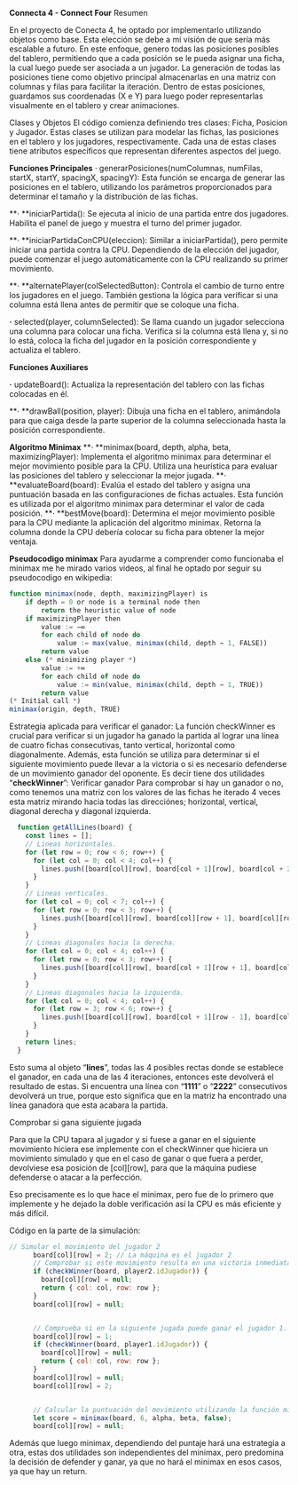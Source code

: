 **Connecta 4 - Connect Four**
Resumen

En el proyecto de Conecta 4, he optado por implementarlo utilizando objetos como base. Esta elección se debe a mi visión de que sería más escalable a futuro. En este enfoque, genero todas las posiciones posibles del tablero, permitiendo que a cada posición se le pueda asignar una ficha, la cual luego puede ser asociada a un jugador. La generación de todas las posiciones tiene como objetivo principal almacenarlas en una matriz con columnas y filas para facilitar la iteración. Dentro de estas posiciones, guardamos sus coordenadas (X e Y) para luego poder representarlas visualmente en el tablero y crear animaciones.

Clases y Objetos
El código comienza definiendo tres clases: Ficha, Posicion y Jugador. Estas clases se utilizan para modelar las fichas, las posiciones en el tablero y los jugadores, respectivamente. Cada una de estas clases tiene atributos específicos que representan diferentes aspectos del juego.

**Funciones Principales**
· generarPosiciones(numColumnas, numFilas, startX, startY, spacingX, spacingY): Esta función se encarga de generar las posiciones en el tablero, utilizando los parámetros proporcionados para determinar el tamaño y la distribución de las fichas.

**· **iniciarPartida(): Se ejecuta al inicio de una partida entre dos jugadores. Habilita el panel de juego y muestra el turno del primer jugador.

**· **iniciarPartidaConCPU(eleccion): Similar a iniciarPartida(), pero permite iniciar una partida contra la CPU. Dependiendo de la elección del jugador, puede comenzar el juego automáticamente con la CPU realizando su primer movimiento.

**· **alternatePlayer(colSelectedButton): Controla el cambio de turno entre los jugadores en el juego. También gestiona la lógica para verificar si una columna está llena antes de permitir que se coloque una ficha.

**·** selected(player, columnSelected): Se llama cuando un jugador selecciona una columna para colocar una ficha. Verifica si la columna está llena y, si no lo está, coloca la ficha del jugador en la posición correspondiente y actualiza el tablero.

**Funciones Auxiliares**

**·** updateBoard(): Actualiza la representación del tablero con las fichas colocadas en él.

**· **drawBall(position, player): Dibuja una ficha en el tablero, animándola para que caiga desde la parte superior de la columna seleccionada hasta la posición correspondiente.

**Algoritmo Minimax**
**· **minimax(board, depth, alpha, beta, maximizingPlayer): Implementa el algoritmo minimax para determinar el mejor movimiento posible para la CPU. Utiliza una heurística para evaluar las posiciones del tablero y seleccionar la mejor jugada.
**· **evaluateBoard(board): Evalúa el estado del tablero y asigna una puntuación basada en las configuraciones de fichas actuales. Esta función es utilizada por el algoritmo minimax para determinar el valor de cada posición.
**· **bestMove(board): Determina el mejor movimiento posible para la CPU mediante la aplicación del algoritmo minimax. Retorna la columna donde la CPU debería colocar su ficha para obtener la mejor ventaja.

**Pseudocodigo minimax**
Para ayudarme a comprender como funcionaba el minimax me he mirado varios videos, al final he optado por seguir su pseudocodigo en wikipedia:
```Javascript
function minimax(node, depth, maximizingPlayer) is
    if depth = 0 or node is a terminal node then
        return the heuristic value of node
    if maximizingPlayer then
        value := −∞
        for each child of node do
            value := max(value, minimax(child, depth − 1, FALSE))
        return value
    else (* minimizing player *)
        value := +∞
        for each child of node do
            value := min(value, minimax(child, depth − 1, TRUE))
        return value
(* Initial call *)
minimax(origin, depth, TRUE)
```
Estrategia aplicada para verificar el ganador:
La función checkWinner es crucial para verificar si un jugador ha ganado la partida al lograr una línea de cuatro fichas consecutivas, tanto vertical, horizontal como diagonalmente. Además, esta función se utiliza para determinar si el siguiente movimiento puede llevar a la victoria o si es necesario defenderse de un movimiento ganador del oponente.
Es decir tiene dos utilidades “**checkWinner**”:
Verificar ganador
Para comprobar si hay un ganador o no, como tenemos una matriz con los valores de las fichas he iterado 4 veces esta matriz mirando hacia todas las direcciónes; horizontal, vertical, diagonal derecha y diagonal izquierda.
```Javascript
  function getAllLines(board) {
    const lines = [];
    // Lineas horizontales.
    for (let row = 0; row < 6; row++) {
      for (let col = 0; col < 4; col++) {
        lines.push([board[col][row], board[col + 1][row], board[col + 2][row], board[col + 3][row]]);
      }
    }
    // Lineas verticales.
    for (let col = 0; col < 7; col++) {
      for (let row = 0; row < 3; row++) {
        lines.push([board[col][row], board[col][row + 1], board[col][row + 2], board[col][row + 3]]);
      }
    }
    // Lineas diagonales hacia la derecha.
    for (let col = 0; col < 4; col++) {
      for (let row = 0; row < 3; row++) {
        lines.push([board[col][row], board[col + 1][row + 1], board[col + 2][row + 2], board[col + 3][row + 3]]);
      }
    }
    // Lineas diagonales hacia la izquierda.
    for (let col = 0; col < 4; col++) {
      for (let row = 3; row < 6; row++) {
        lines.push([board[col][row], board[col + 1][row - 1], board[col + 2][row - 2], board[col + 3][row - 3]]);
      }
    }
    return lines;
  }
```
Esto suma al objeto “**lines**”, todas las 4 posibles rectas donde se establece el ganador, en cada una de las 4 iteraciones, entonces este devolverá el resultado de estas.
Si encuentra una línea con “**1111**” o “**2222**” consecutivos devolverá un true, porque esto significa que en la matriz ha encontrado una línea ganadora que esta acabara la partida.

Comprobar si gana siguiente jugada

Para que la CPU tapara al jugador y si fuese a ganar en el siguiente movimiento hiciera ese implemente con el checkWinner que hiciera un movimiento simulado y que en el caso de ganar o que fuera a perder, devolviese esa posición de [col][row], para que la máquina pudiese defenderse o atacar a la perfección.

Eso precisamente es lo que hace el minimax, pero fue de lo primero que implemente y he dejado la doble verificación así la CPU es más eficiente y más difícil.


Código en la parte de la simulación:
```Javascript
// Simular el movimiento del jugador 2
      board[col][row] = 2; // La máquina es el jugador 2
      // Comprobar si este movimiento resulta en una victoria inmediata, si es asi devuelve ese movimiento-
      if (checkWinner(board, player2.idJugador)) {
        board[col][row] = null;
        return { col: col, row: row };
      }
      board[col][row] = null;


      // Comprueba si en la siguiente jugada puede ganar el jugador 1. Si va a ganar lo defiende.
      board[col][row] = 1;
      if (checkWinner(board, player1.idJugador)) {
        board[col][row] = null;
        return { col: col, row: row };
      }
      board[col][row] = null;
      board[col][row] = 2;


      // Calcular la puntuación del movimiento utilizando la función minimax para obtener una buena jugada.
      let score = minimax(board, 6, alpha, beta, false);
      board[col][row] = null;

```
Además que luego minimax, dependiendo del puntaje hará una estrategia a otra, estas dos utilidades son independientes del minimax, pero predomina la decisión de defender y ganar, ya que no hará el minimax en esos casos, ya que hay un return.
